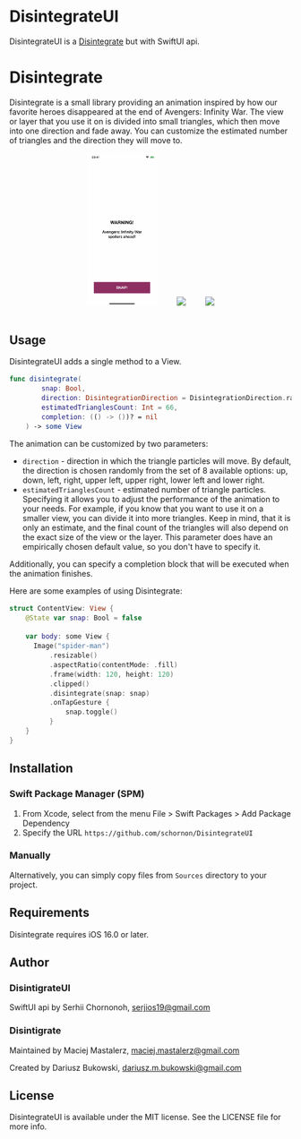 # DisintegrateUI

DisintegrateUI is a [Disintegrate](https://github.com/dbukowski/Disintegrate) but with SwiftUI api.

# Disintegrate

Disintegrate is a small library providing an animation inspired by how our favorite heroes disappeared at the end of Avengers: Infinity War.
The view or layer that you use it on is divided into small triangles, which then move into one direction and fade away. You can customize the estimated number of triangles and the direction they will move to.

<div align="center">
  <div>
  <img src="Assets/disintegrationDemoLabel.gif" width="25%">&nbsp;&nbsp;&nbsp;&nbsp;&nbsp;&nbsp;&nbsp;&nbsp;
  <img src="Assets/disintegrationDemo.gif" width="25%">&nbsp;&nbsp;&nbsp;&nbsp;&nbsp;&nbsp;&nbsp;&nbsp;
  <img src="Assets/disintegrationDemoBigImage.gif" width="25%">
  </div>
</div>
<br>

## Usage

DisintegrateUI adds a single method to a View.
```swift
func disintegrate(
        snap: Bool,
        direction: DisintegrationDirection = DisintegrationDirection.random(),
        estimatedTrianglesCount: Int = 66,
        completion: (() -> ())? = nil
    ) -> some View
```
The animation can be customized by two parameters:
* `direction` - direction in which the triangle particles will move. By default, the direction is chosen randomly from the set of 8 available options: up, down, left, right, upper left, upper right, lower left and lower right.
* `estimatedTrianglesCount` - estimated number of triangle particles. Specifying it allows you to adjust the performance of the animation to your needs. For example, if you know that you want to use it on a smaller view, you can divide it into more triangles. Keep in mind, that it is only an estimate, and the final count of the triangles will also depend on the exact size of the view or the layer. This parameter does have an empirically chosen default value, so you don't have to specify it.

Additionally, you can specify a completion block that will be executed when the animation finishes.

Here are some examples of using Disintegrate:
```swift
struct ContentView: View {
    @State var snap: Bool = false

    var body: some View {
      Image("spider-man")
          .resizable()
          .aspectRatio(contentMode: .fill)
          .frame(width: 120, height: 120)
          .clipped()
          .disintegrate(snap: snap)
          .onTapGesture {
              snap.toggle()
          }
    }
}
```

## Installation

### Swift Package Manager (SPM)

  1. From Xcode, select from the menu File > Swift Packages > Add Package Dependency
  2. Specify the URL `https://github.com/schornon/DisintegrateUI`

### Manually

Alternatively, you can simply copy files from `Sources` directory to your project.


## Requirements

Disintegrate requires iOS 16.0 or later.

## Author

### DisintigrateUI

SwiftUI api by Serhii Chornonoh, serjios19@gmail.com

### Disintigrate

Maintained by Maciej Mastalerz, maciej.mastalerz@gmail.com

Created by Dariusz Bukowski, dariusz.m.bukowski@gmail.com



## License

DisintegrateUI is available under the MIT license. See the LICENSE file for more info.
